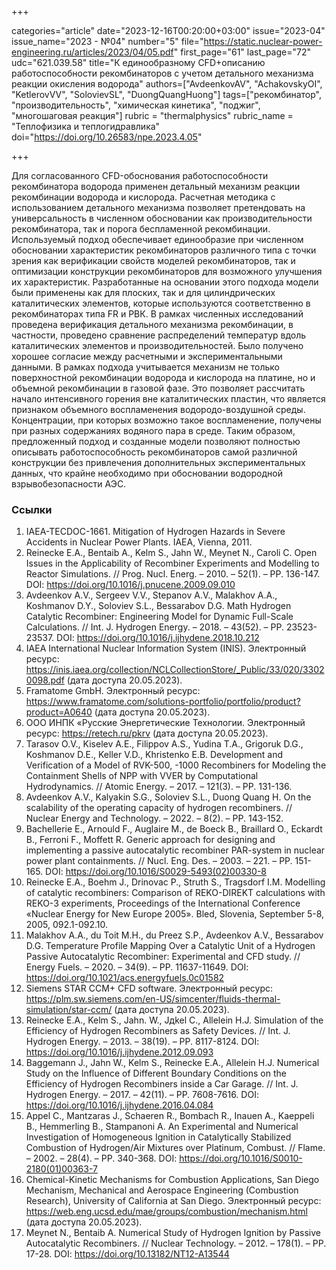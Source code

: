 +++

categories="article"
date="2023-12-16T00:20:00+03:00"
issue="2023-04"
issue_name="2023 - №04"
number="5"
file="https://static.nuclear-power-engineering.ru/articles/2023/04/05.pdf"
first_page="61"
last_page="72"
udc="621.039.58"
title="К единообразному CFD+описанию работоспособности рекомбинаторов с учетом детального механизма реакции окисления водорода"
authors=["AvdeenkovAV", "AchakovskyOI", "KetlerovVV", "SolovievSL", "DuongQuangHuong"]
tags=["рекомбинатор", "производительность", "химическая кинетика", "поджиг", "многошаговая реакция"]
rubric = "thermalphysics"
rubric_name = "Теплофизика и теплогидравлика"
doi="https://doi.org/10.26583/npe.2023.4.05"

+++

Для согласованного CFD-обоснования работоспособности рекомбинатора водорода применен детальный механизм реакции рекомбинации водорода и кислорода. Расчетная методика с использованием детального механизма позволяет претендовать на универсальность в численном обосновании как производительности рекомбинатора, так и порога беспламенной рекомбинации. Используемый подход обеспечивает единообразие при численном обосновании характеристик рекомбинаторов различного типа с точки зрения как верификации свойств моделей рекомбинаторов, так и оптимизации конструкции рекомбинаторов для возможного улучшения их характеристик. Разработанные на основании этого подхода модели были применены как для плоских, так и для цилиндрических каталитических элементов, которые используются соответственно в рекомбинаторах типа FR и РВК. В рамках численных исследований проведена верификация детального механизма рекомбинации, в частности, проведено сравнение распределений температур вдоль каталитических элементов и производительностей. Было получено хорошее согласие между расчетными и экспериментальными данными. В рамках подхода учитывается механизм не только поверхностной рекомбинации водорода и кислорода на платине, но и объемной рекомбинации в газовой фазе. Это позволяет рассчитать начало интенсивного горения вне каталитических пластин, что является признаком объемного воспламенения водородо-воздушной среды. Концентрации, при которых возможно такое воспламенение, получены при разных содержаниях водяного пара в среде. Таким образом, предложенный подход и созданные модели позволяют полностью описывать работоспособность рекомбинаторов самой различной конструкции без привлечения дополнительных экспериментальных данных, что крайне необходимо при обосновании водородной взрывобезопасности АЭС.

### Ссылки

1. IAEA-TECDOC-1661. Mitigation of Hydrogen Hazards in Severe Accidents in Nuclear Power Plants. IAEA, Vienna, 2011.
2. Reinecke E.A., Bentaib A., Kelm S., Jahn W., Meynet N., Caroli C. Open Issues in the Applicability of Recombiner Experiments and Modelling to Reactor Simulations. // Prog. Nucl. Energ. – 2010. – 52(1). – PP. 136-147. DOI: https://doi.org/10.1016/j.pnucene.2009.09.010
3. Avdeenkov A.V., Sergeev V.V., Stepanov A.V., Malakhov A.A., Koshmanov D.Y., Soloviev S.L., Bessarabov D.G. Math Hydrogen Catalytic Recombiner: Engineering Model for Dynamic Full-Scale Calculations. // Int. J. Hydrogen Energy. – 2018. – 43(52). – PP. 23523-23537. DOI: https://doi.org/10.1016/j.ijhydene.2018.10.212
4. IAEA International Nuclear Information System (INIS). Электронный ресурс: https://inis.iaea.org/collection/NCLCollectionStore/_Public/33/020/33020098.pdf (дата доступа 20.05.2023).
5. Framatome GmbH. Электронный ресурс: https://www.framatome.com/solutions-portfolio/portfolio/product?product=A0640 (дата доступа 20.05.2023).
6. ООО ИНПК «Русские Энергетические Технологии. Электронный ресурс: https://retech.ru/pkrv (дата доступа 20.05.2023).
7. Tarasov O.V., Kiselev A.E., Filippov A.S., Yudina T.A., Grigoruk D.G., Koshmanov D.E., Keller V.D., Khristenko E.B. Development and Verification of a Model of RVK-500, -1000 Recombiners for Modeling the Containment Shells of NPP with VVER by Computational Hydrodynamics. // Atomic Energy. – 2017. – 121(3). – PP. 131-136.
8. Avdeenkov A.V., Kalyakin S.G., Soloviev S.L., Duong Quang H. On the scalability of the operating capacity of hydrogen recombiners. // Nuclear Energy and Technology. – 2022. – 8(2). – PP. 143-152.
9. Bachellerie E., Arnould F., Auglaire M., de Boeck B., Braillard O., Eckardt B., Ferroni F., Moffett R. Generic approach for designing and implementing a passive autocatalytic recombiner PAR-system in nuclear power plant containments. // Nucl. Eng. Des. – 2003. – 221. – PP. 151-165. DOI: https://doi.org/10.1016/S0029-5493(02)00330-8
10. Reinecke E.A., Boehm J., Drinovac P., Struth S., Tragsdorf I.M. Modelling of catalytic recombiners: Comparison of REKO-DIREKT calculations with REKO-3 experiments, Proceedings of the International Conference «Nuclear Energy for New Europe 2005». Bled, Slovenia, September 5-8, 2005, 092.1-092.10.
11. Malakhov A.A., du Toit M.H., du Preez S.P., Avdeenkov A.V., Bessarabov D.G. Temperature Profile Mapping Over a Catalytic Unit of a Hydrogen Passive Autocatalytic Recombiner: Experimental and CFD study. // Energy Fuels. – 2020. – 34(9). – PP. 11637-11649. DOI: https://doi.org/10.1021/acs.energyfuels.0c01582
12. Siemens STAR CCM+ CFD software. Электронный ресурс: https://plm.sw.siemens.com/en-US/simcenter/fluids-thermal-simulation/star-ccm/ (дата доступа 20.05.2023).
13. Reinecke E.A., Kelm S., Jahn. W., Jдkel C., Allelein H.J. Simulation of the Efficiency of Hydrogen Recombiners as Safety Devices. // Int. J. Hydrogen Energy. – 2013. – 38(19). – PP. 8117-8124. DOI: https://doi.org/10.1016/j.ijhydene.2012.09.093
14. Baggemann J., Jahn W., Kelm S., Reinecke E.A., Allelein H.J. Numerical Study on the Influence of Different Boundary Conditions on the Efficiency of Hydrogen Recombiners inside a Car Garage. // Int. J. Hydrogen Energy. – 2017. – 42(11). – PP. 7608-7616. DOI: https://doi.org/10.1016/j.ijhydene.2016.04.084
15. Appel C., Mantzaras J., Schaeren R., Bombach R., Inauen A., Kaeppeli B., Hemmerling B., Stampanoni A. An Experimental and Numerical Investigation of Homogeneous Ignition in Catalytically Stabilized Combustion of Hydrogen/Air Mixtures over Platinum, Combust. // Flame. – 2002. – 28(4). – PP. 340-368. DOI: https://doi.org/10.1016/S0010-2180(01)00363-7
16. Chemical-Kinetic Mechanisms for Combustion Applications, San Diego Mechanism, Mechanical and Aerospace Engineering (Combustion Research), University of California at San Diego. Электронный ресурс: https://web.eng.ucsd.edu/mae/groups/combustion/mechanism.html (дата доступа 20.05.2023).
17. Meynet N., Bentaib A. Numerical Study of Hydrogen Ignition by Passive Autocatalytic Recombiners. // Nuclear Technology. – 2012. – 178(1). – PP. 17-28. DOI: https://doi.org/10.13182/NT12-A13544